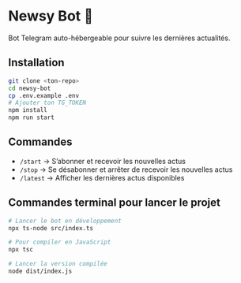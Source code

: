 # Newsy Bot 🤖

Bot Telegram auto-hébergeable pour suivre les dernières actualités.

## Installation

```bash
git clone <ton-repo>
cd newsy-bot
cp .env.example .env
# Ajouter ton TG_TOKEN
npm install
npm run start
```

## Commandes

- `/start` → S’abonner et recevoir les nouvelles actus
- `/stop` → Se désabonner et arrêter de recevoir les nouvelles actus
- `/latest` → Afficher les dernières actus disponibles

## Commandes terminal pour lancer le projet

```bash
# Lancer le bot en développement
npx ts-node src/index.ts

# Pour compiler en JavaScript
npx tsc

# Lancer la version compilée
node dist/index.js
```
